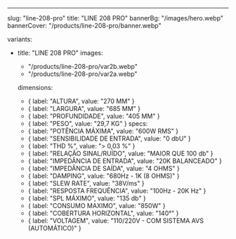 ---
slug: "line-208-pro"
title: "LINE 208 PRO"
bannerBg: "/images/hero.webp"
bannerCover: "/products/line-208-pro/banner.webp"

variants:
  - title: "LINE 208 PRO"
    images:
      - "/products/line-208-pro/var2b.webp"
      - "/products/line-208-pro/var2a.webp"
      
    dimensions:
      - { label: "ALTURA", value: "270 MM" }
      - { label: "LARGURA", value: "685 MM" }
      - { label: "PROFUNDIDADE", value: "405 MM" }
      - { label: "PESO", value: "29,7 KG" }
    specs:
      - { label: "POTÊNCIA MÁXIMA", value: "600W RMS" }
      - { label: "SENSIBILIDADE DE ENTRADA", value: "0 dbU" }
      - { label: "THD %", value: "> 0,03 %" }
      - { label: "RELAÇÃO SINAL/RUÍDO", value: "MAIOR QUE 100 db" }
      - { label: "IMPEDÂNCIA DE ENTRADA", value: "20K BALANCEADO" }
      - { label: "IMPEDÂNCIA DE SAÍDA", value: "4 OHMS" }
      - { label: "DAMPING", value: "680Hz - 1K (8 OHMS)" }
      - { label: "SLEW RATE", value: "38V/ms" }
      - { label: "RESPOSTA FREQUÊNCIA", value: "100Hz - 20K Hz" }
      - { label: "SPL MÁXIMO", value: "135 db" }
      - { label: "CONSUMO MAXIMO", value: "850W" }
      - { label: "COBERTURA HORIZONTAL", value: "140°" }
      - { label: "VOLTAGEM", value: "110/220V - COM SISTEMA AVS (AUTOMÁTICO)" } 